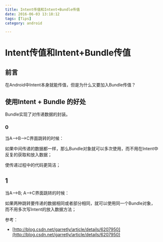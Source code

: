 ```yaml
---
title: Intent传值和Intent+Bundle传值
date: 2016-06-03 13:18:12
tags: [Tips]
category: android

---
```


# Intent传值和Intent+Bundle传值

## 前言

在Android中Intent本身就能传值，但是为什么又要加入Bundle传值？

## 使用Intent + Bundle 的好处

Bundle实现了对传递数据的封装。

### 0 

当A-->B-->C界面跳转的时候：

如果中间传递的数据都一样，那么Bundle对象就可以多次使用，而不用在Intent中反复的获取和放入数据；

使传递过程中的代码更简洁；

## 1

当A-->B; A-->C界面跳转的时候：

如果两种跳转要传递的数据相同或者部分相同，就可以使用同一个Bundle对象，而不用多次写Intent的放入数据方法；



参考：
- [http://blog.csdn.net/garretly/article/details/6207950](http://blog.csdn.net/garretly/article/details/6207950)
